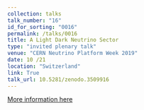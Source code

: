 ```yaml
---
collection: talks
talk_number: "16"
id_for_sorting: "0016"
permalink: /talks/0016
title: A Light Dark Neutrino Sector 
type: "invited plenary talk"
venue: "CERN Neutrino Platform Week 2019"
date: 10 /21
location: "Switzerland"
link: True 
talk_url: 10.5281/zenodo.3509916 
---
```


[More information here](10.5281/zenodo.3509916)
